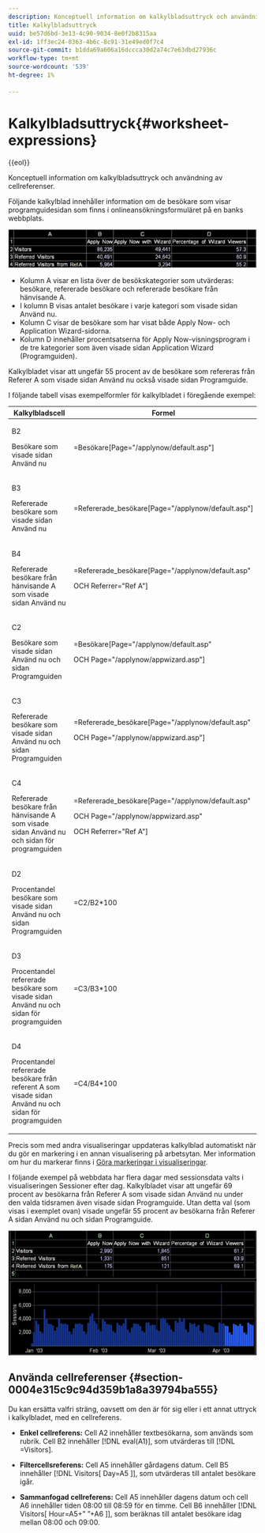 ```yaml
---
description: Konceptuell information om kalkylbladsuttryck och användning av cellreferenser.
title: Kalkylbladsuttryck
uuid: be57d6bd-3e13-4c90-9034-8e0f2b8315aa
exl-id: 1ff3ec24-0363-4b6c-8c91-31e49ed0f7c4
source-git-commit: b1dda69a606a16dccca30d2a74c7e63dbd27936c
workflow-type: tm+mt
source-wordcount: '539'
ht-degree: 1%

---
```


# Kalkylbladsuttryck{#worksheet-expressions}

{{eol}}

Konceptuell information om kalkylbladsuttryck och användning av cellreferenser.

Följande kalkylblad innehåller information om de besökare som visar programguidesidan som finns i onlineansökningsformuläret på en banks webbplats.

![](assets/client-wkst.png)

* Kolumn A visar en lista över de besökskategorier som utvärderas: besökare, refererade besökare och refererade besökare från hänvisande A.
* I kolumn B visas antalet besökare i varje kategori som visade sidan Använd nu.
* Kolumn C visar de besökare som har visat både Apply Now- och Application Wizard-sidorna.
* Kolumn D innehåller procentsatserna för Apply Now-visningsprogram i de tre kategorier som även visade sidan Application Wizard (Programguiden).

Kalkylbladet visar att ungefär 55 procent av de besökare som refereras från Referer A som visade sidan Använd nu också visade sidan Programguide.

I följande tabell visas exempelformler för kalkylbladet i föregående exempel:

<table id="table_0F5EFDB58040465AB599E6BE93324822"> 
 <thead> 
  <tr> 
   <th colname="col1" class="entry"> Kalkylbladscell </th> 
   <th colname="col2" class="entry"> Formel </th> 
  </tr> 
 </thead>
 <tbody> 
  <tr> 
   <td colname="col1"> <p>B2 </p> <p>Besökare som visade sidan Använd nu </p> </td> 
   <td colname="col2"> <p><span class="filepath"> =Besökare[Page="/applynow/default.asp"]</span> </p> </td> 
  </tr> 
  <tr> 
   <td colname="col1"> <p>B3 </p> <p>Refererade besökare som visade sidan Använd nu </p> </td> 
   <td colname="col2"> <p><span class="filepath"> =Refererade_besökare[Page="/applynow/default.asp"]</span> </p> </td> 
  </tr> 
  <tr> 
   <td colname="col1"> <p>B4 </p> <p>Refererade besökare från hänvisande A som visade sidan Använd nu </p> </td> 
   <td colname="col2"> <p> <span class="filepath"> =Refererade_besökare[Page="/applynow/default.asp" </span> </p> <p> OCH <span class="filepath"> Referrer="Ref A"]</span> </p> </td> 
  </tr> 
  <tr> 
   <td colname="col1"> <p>C2 </p> <p>Besökare som visade sidan Använd nu och sidan Programguiden </p> </td> 
   <td colname="col2"> <p> <span class="filepath"> =Besökare[Page="/applynow/default.asp" </span> </p> <p> OCH <span class="filepath"> Page="/applynow/appwizard.asp"]</span> </p> </td> 
  </tr> 
  <tr> 
   <td colname="col1"> <p>C3 </p> <p>Refererade besökare som visade sidan Använd nu och sidan Programguiden </p> </td> 
   <td colname="col2"> <p> <span class="filepath"> =Refererade_besökare[Page="/applynow/default.asp" </span> </p> <p> OCH <span class="filepath"> Page="/applynow/appwizard.asp"]</span> </p> </td> 
  </tr> 
  <tr> 
   <td colname="col1"> <p>C4 </p> <p>Refererade besökare från hänvisande A som visade sidan Använd nu och sidan för programguiden </p> </td> 
   <td colname="col2"> <p> <span class="filepath"> =Refererade_besökare[Page="/applynow/default.asp"</span> </p> <p> OCH <span class="filepath"> Page="/applynow/appwizard.asp"</span> </p> <p> OCH <span class="filepath"> Referrer="Ref A"]</span> </p> </td> 
  </tr> 
  <tr> 
   <td colname="col1"> <p>D2 </p> <p>Procentandel besökare som visade sidan Använd nu och sidan Programguiden </p> </td> 
   <td colname="col2"> <p><span class="filepath"> =C2/B2*100</span> </p> </td> 
  </tr> 
  <tr> 
   <td colname="col1"> <p>D3 </p> <p>Procentandel refererade besökare som visade sidan Använd nu och sidan för programguiden </p> </td> 
   <td colname="col2"> <p><span class="filepath"> =C3/B3*100</span> </p> </td> 
  </tr> 
  <tr> 
   <td colname="col1"> <p>D4 </p> <p>Procentandel refererade besökare från referent A som visade sidan Använd nu och sidan för programguiden </p> </td> 
   <td colname="col2"> <p><span class="filepath"> =C4/B4*100</span> </p> </td> 
  </tr> 
 </tbody> 
</table>

Precis som med andra visualiseringar uppdateras kalkylblad automatiskt när du gör en markering i en annan visualisering på arbetsytan. Mer information om hur du markerar finns i [Göra markeringar i visualiseringar](../../../../home/c-get-started/c-vis/c-sel-vis/c-sel-vis.md#concept-012870ec22c7476e9afbf3b8b2515746).

I följande exempel på webbdata har flera dagar med sessionsdata valts i visualiseringen Sessioner efter dag. Kalkylbladet visar att ungefär 69 procent av besökarna från Referer A som visade sidan Använd nu under den valda tidsramen även visade sidan Programguide. Utan detta val (som visas i exemplet ovan) visade ungefär 55 procent av besökarna från Referer A sidan Använd nu och sidan Programguide.

![](assets/client-exp.png)

## Använda cellreferenser {#section-0004e315c9c94d359b1a8a39794ba555}

Du kan ersätta valfri sträng, oavsett om den är för sig eller i ett annat uttryck i kalkylbladet, med en cellreferens.

* **Enkel cellreferens:** Cell A2 innehåller textbesökarna, som används som rubrik. Cell B2 innehåller [!DNL eval(A1)], som utvärderas till [!DNL =Visitors].

* **Filtercellsreferens:** Cell A5 innehåller gårdagens datum. Cell B5 innehåller [!DNL Visitors[ Day=A5 ]], som utvärderas till antalet besökare igår.

* **Sammanfogad cellreferens:** Cell A5 innehåller dagens datum och cell A6 innehåller tiden 08:00 till 08:59 för en timme. Cell B6 innehåller [!DNL Visitors[ Hour=A5+” ”+A6 ]], som beräknas till antalet besökare idag mellan 08:00 och 09:00.
